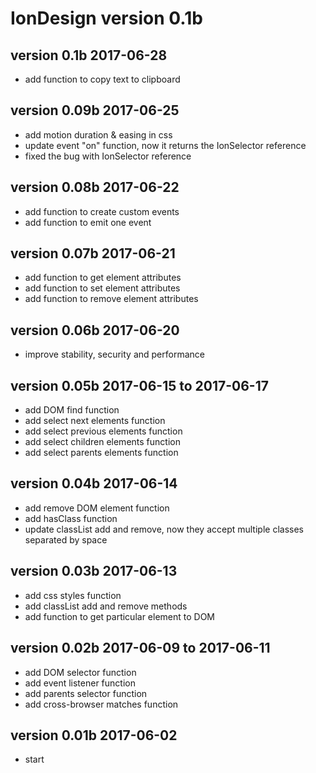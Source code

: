 # IonDesign version 0.1b

## version 0.1b 2017-06-28
- add function to copy text to clipboard

## version 0.09b 2017-06-25
- add motion duration & easing in css
- update event "on" function, now it returns the IonSelector reference
- fixed the bug with IonSelector reference

## version 0.08b 2017-06-22
- add function to create custom events
- add function to emit one event

## version 0.07b 2017-06-21
- add function to get element attributes
- add function to set element attributes
- add function to remove element attributes

## version 0.06b 2017-06-20
- improve stability, security and performance

## version 0.05b 2017-06-15 to 2017-06-17
- add DOM find function
- add select next elements function
- add select previous elements function
- add select children elements function
- add select parents elements function

## version 0.04b 2017-06-14
- add remove DOM element function
- add hasClass function
- update classList add and remove, now they accept multiple classes separated by space
    
## version 0.03b 2017-06-13
- add css styles function
- add classList add and remove methods
- add function to get particular element to DOM

## version 0.02b 2017-06-09 to 2017-06-11
- add DOM selector function
- add event listener function
- add parents selector function
- add cross-browser matches function

## version 0.01b 2017-06-02
- start